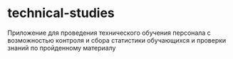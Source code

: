 # technical-studies
Приложение для проведения технического обучения персонала с возможностью контроля и сбора статистики обучающихся и проверки знаний по пройденному материалу
